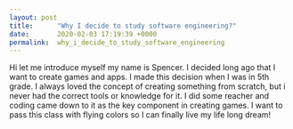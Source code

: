 ```yaml
---
layout: post
title:      "Why I decide to study software engineering?"
date:       2020-02-03 17:19:39 +0000
permalink:  why_i_decide_to_study_software_engineering
---
```



Hi let me introduce myself my name is Spencer. I decided long ago that I want to create games and apps. I made this decision when I was in 5th grade. I always loved the concept of creating something from scratch, but i never had the correct tools or knowledge for it. I did some reacher and coding came down to it as the key component in creating games. I want to pass this class with flying colors so I can finally live my life long dream!
